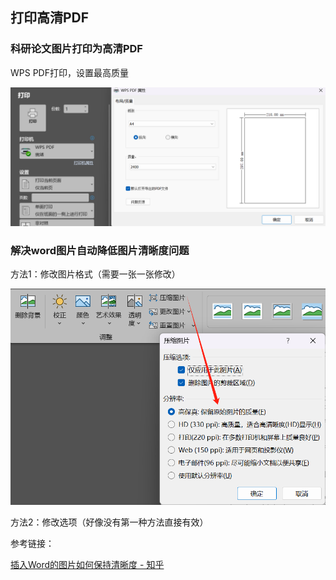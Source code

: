 ## 打印高清PDF

### 科研论文图片打印为高清PDF

WPS PDF打印，设置最高质量

![image-20250224122155536](./打印PDF.assets/image-20250224122155536.png)

### 解决word图片自动降低图片清晰度问题

方法1：修改图片格式（需要一张一张修改）

![image-20250224131735349](./打印PDF.assets/image-20250224131735349.png)

方法2：修改选项（好像没有第一种方法直接有效）

参考链接：

[插入Word的图片如何保持清晰度 - 知乎](https://zhuanlan.zhihu.com/p/378424275)

